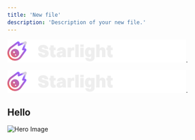 ```yaml
---
title: 'New file'
description: 'Description of your new file.'
---
```



![Hello](/logo/dark.svg).

![Hello](./logo/dark.svg).


## Hello

![Hero Image](https://mintlify-assets.b-cdn.net/intro-hero-light.png)